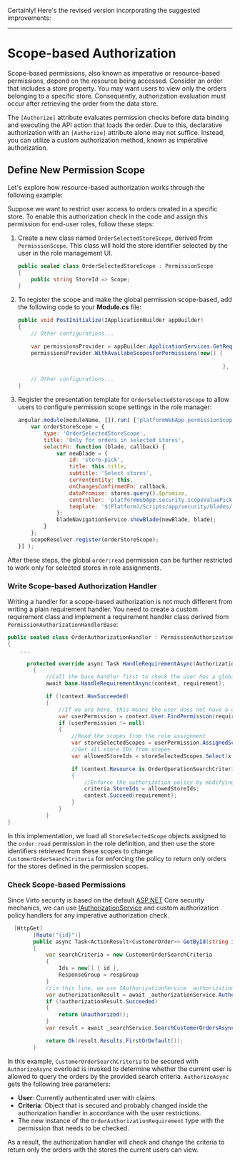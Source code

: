 ﻿Certainly! Here's the revised version incorporating the suggested improvements:

---

# Scope-based Authorization

Scope-based permissions, also known as imperative or resource-based permissions, depend on the resource being accessed. Consider an order that includes a store property. You may want users to view only the orders belonging to a specific store. Consequently, authorization evaluation must occur after retrieving the order from the data store.

The `[Authorize]` attribute evaluates permission checks before data binding and executing the API action that loads the order. Due to this, declarative authorization with an `[Authorize]` attribute alone may not suffice. Instead, you can utilize a custom authorization method, known as imperative authorization.

## Define New Permission Scope

Let's explore how resource-based authorization works through the following example:

Suppose we want to restrict user access to orders created in a specific store. To enable this authorization check in the code and assign this permission for end-user roles, follow these steps:

1. Create a new class named `OrderSelectedStoreScope`, derived from `PermissionScope`. This class will hold the store identifier selected by the user in the role management UI.

    ```csharp title="VirtoCommerce.OrdersModule.Web/Authorization/OrderSelectedStoreScope.cs"
    public sealed class OrderSelectedStoreScope : PermissionScope
    {
        public string StoreId => Scope;
    }
    ```

1. To register the scope and make the global permission scope-based, add the following code to your **Module.cs** file:

    ```csharp title="VirtoCommerce.OrdersModule.Web/Scripts/module.cs"
    public void PostInitialize(IApplicationBuilder appBuilder)
    {
        // Other configurations...

        var permissionsProvider = appBuilder.ApplicationServices.GetRequiredService<IPermissionsRegistrar>();
        permissionsProvider.WithAvailabeScopesForPermissions(new[] {
                                                                        "order:read",
                                                                    }, new OrderSelectedStoreScope());

        // Other configurations...
    }
    ```

1. Register the presentation template for `OrderSelectedStoreScope` to allow users to configure permission scope settings in the role manager:

    ```js title="VirtoCommerce.OrdersModule.Web/Scripts/order.js"
    angular.module(moduleName, []).run( ['platformWebApp.permissionScopeResolver', 'platformWebApp.bladeNavigationService', function(scopeResolver, bladeNavigationService) {
        var orderStoreScope = {
            type: 'OrderSelectedStoreScope',
            title: 'Only for orders in selected stores',
            selectFn: function (blade, callback) {
                var newBlade = {
                    id: 'store-pick',
                    title: this.title,
                    subtitle: 'Select stores',
                    currentEntity: this,
                    onChangesConfirmedFn: callback,
                    dataPromise: stores.query().$promise,
                    controller: 'platformWebApp.security.scopeValuePickFromSimpleListController',
                    template: '$(Platform)/Scripts/app/security/blades/common/scope-value-pick-from-simple-list.tpl.html'
                };
                bladeNavigationService.showBlade(newBlade, blade);
            }
        };
        scopeResolver.register(orderStoreScope);
    }] );
    ```

After these steps, the global `order:read` permission can be further restricted to work only for selected stores in role assignments.


### Write Scope-based Authorization Handler

Writing a handler for a scope-based authorization is not much different from writing a plain requirement handler. You need to create a custom requirement class and implement a requirement handler class derived from `PermissionAuthorizationHandlerBase`:

```csharp title="VirtoCommerce.OrdersModule.Web/Authorization/OrderAuthorizationHandler.cs"
public sealed class OrderAuthorizationHandler : PermissionAuthorizationHandlerBase<OrderAuthorizationRequirement>
{
    ...

      protected override async Task HandleRequirementAsync(AuthorizationHandlerContext context, OrderAuthorizationRequirement requirement)
        {
            //Call the base handler first to check the user has a global permission for this action
            await base.HandleRequirementAsync(context, requirement);

            if (!context.HasSucceeded)
            {
                //If we are here, this means the user does not have a global assigned "oder:read" permission, and we need to try to check the scope-based permissions
                var userPermission = context.User.FindPermission(requirement.Permission/*order:read*/, _jsonOptions.SerializerSettings);
                if (userPermission != null)
                {
                    //Read the scopes from the role assignment
                    var storeSelectedScopes = userPermission.AssignedScopes.OfType<OrderSelectedStoreScope>();   
                    //Get all store IDs from scopes                
                    var allowedStoreIds = storeSelectedScopes.Select(x => x.StoreId).Distinct().ToArray();

                    if (context.Resource is OrderOperationSearchCriteriaBase criteria)
                    {
                        //Enforce the authorization policy by modifying the search criteria object being trasferred through adding the store IDs received from the role scopes
                        criteria.StoreIds = allowedStoreIds;                       
                        context.Succeed(requirement);                        
                    }
                }
            }
}
```

In this implementation, we load all `StoreSelectedScope` objects assigned to the `order:read` permission in the role definition, and then use the store identifiers retrieved from these scopes to change `CustomerOrderSearchCriteria` for enforcing the policy to return only orders for the stores defined in the permission scopes.

### Check Scope-based Permissions

Since Virto security is based on the default [ASP.NET](http://ASP.NET) Core security mechanics, we can use [IAuthorizationService](https://docs.microsoft.com/en-us/dotnet/api/microsoft.aspnetcore.authorization.iauthorizationservice) and custom authorization policy handlers for any imperative authorization check.

```csharp title="VirtoCommerce.OrdersModule.Web/Controllers/Api/OrderModuleController.cs"
  [HttpGet]
        [Route("{id}")]
        public async Task<ActionResult<CustomerOrder>> GetById(string id, [FromRoute] string respGroup = null)
        {
            var searchCriteria = new CustomerOrderSearchCriteria
            {
                Ids = new[] { id },
                ResponseGroup = respGroup
            }
            //in this line, we use IAuthorizationService _authorizationService to check the 'order:read' permission for the specific resource, CustomerOrderSearchCriteria, where the policy handler can modify the provided criteria and remove or add the stores the user has access to.
            var authorizationResult = await _authorizationService.AuthorizeAsync(User, searchCriteria, new OrderAuthorizationRequirement("order:read"));
            if (!authorizationResult.Succeeded)
            {
                return Unauthorized();
            }
            var result = await _searchService.SearchCustomerOrdersAsync(searchCriteria);

            return Ok(result.Results.FirstOrDefault());
        }
```

In this example, `CustomerOrderSearchCriteria` to be secured with `AuthorizeAsync` overload is invoked to determine whether the current user is allowed to query the orders by the provided search criteria. `AuthorizeAsync` gets the following tree parameters:

* **User**: Currently authenticated user with claims.
* **Criteria**: Object that is secured and probably changed inside the authorization handler in accordance with the user restrictions. 
* The new instance of the `OrderAuthorizationRequirement` type with the permission that needs to be checked.

As a result, the authorization handler will check and change the criteria to return only the orders with the stores the current users can view.
